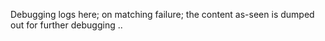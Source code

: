Debugging logs here; on matching failure; the content as-seen is dumped out for further debugging ..
